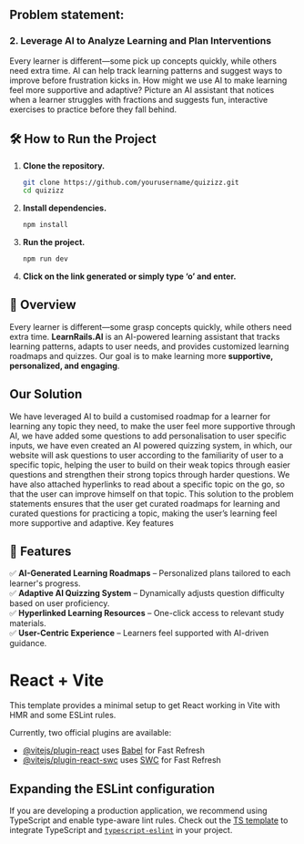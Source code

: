## Problem statement:
### 2. Leverage AI to Analyze Learning and Plan Interventions
Every learner is different—some pick up concepts quickly, while others need extra time.
AI can help track learning patterns and suggest ways to improve before frustration kicks
in. How might we use AI to make learning feel more supportive and adaptive? Picture
an AI assistant that notices when a learner struggles with fractions and suggests fun,
interactive exercises to practice before they fall behind.


## 🛠️ How to Run the Project  
1. **Clone the repository.**  
   ```sh
   git clone https://github.com/yourusername/quizizz.git
   cd quizizz
2. **Install dependencies.**
   ```sh
   npm install   
3. **Run the project.**
   ```sh
   npm run dev
4. **Click on the link generated or simply type ‘o’ and enter.**

## 📌 Overview  
Every learner is different—some grasp concepts quickly, while others need extra time. **LearnRails.AI** is an AI-powered learning assistant that tracks learning patterns, adapts to user needs, and provides customized learning roadmaps and quizzes. Our goal is to make learning more **supportive, personalized, and engaging**.  

## Our Solution
We have leveraged AI to build a customised roadmap for a learner for learning any topic they need, to make the user feel more supportive through AI, we have added some questions to add personalisation to user specific inputs, we have even created an AI powered quizzing system, in which, our website will ask questions to user according to the familiarity of user to a specific topic, helping the user to build on their weak topics through easier questions and strengthen their strong topics through harder questions. We have also attached hyperlinks to read about a specific topic on the go, so that the user can improve himself on that topic.
This solution to the problem statements ensures that the user get curated roadmaps for learning and curated questions for practicing a topic, making the user’s learning feel more supportive and adaptive.
Key features

## 🎯 Features  
✅ **AI-Generated Learning Roadmaps** – Personalized plans tailored to each learner's progress.  
✅ **Adaptive AI Quizzing System** – Dynamically adjusts question difficulty based on user proficiency.    
✅ **Hyperlinked Learning Resources** – One-click access to relevant study materials.  
✅ **User-Centric Experience** – Learners feel supported with AI-driven guidance.

   
# React + Vite

This template provides a minimal setup to get React working in Vite with HMR and some ESLint rules.

Currently, two official plugins are available:

- [@vitejs/plugin-react](https://github.com/vitejs/vite-plugin-react/blob/main/packages/plugin-react/README.md) uses [Babel](https://babeljs.io/) for Fast Refresh
- [@vitejs/plugin-react-swc](https://github.com/vitejs/vite-plugin-react-swc) uses [SWC](https://swc.rs/) for Fast Refresh

## Expanding the ESLint configuration

If you are developing a production application, we recommend using TypeScript and enable type-aware lint rules. Check out the [TS template](https://github.com/vitejs/vite/tree/main/packages/create-vite/template-react-ts) to integrate TypeScript and [`typescript-eslint`](https://typescript-eslint.io) in your project.
